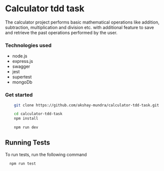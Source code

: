 # Calculator tdd task

The calculator project performs basic mathematical operations like addition, subtraction, multiplication and division etc. with additional feature to save and retrieve the past operations performed by the user.

### Technologies used
- node.js
- express.js
- swagger
- jest
- supertest
- mongoDb

### Get started

```bash
    git clone https://github.com/akshay-mundra/calculator-tdd-task.git
```

```bash 
    cd calculator-tdd-task
    npm install
```

```bash
    npm run dev
```

## Running Tests

To run tests, run the following command

```bash
  npm run test
```

